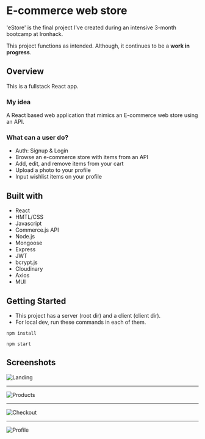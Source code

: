 # E-commerce web store

'eStore' is the final project I've created during an intensive 3-month bootcamp at Ironhack.

This project functions as intended. Although, it continues to be a **work in progress**.

## Overview

This is a fullstack React app.

### My idea

A React based web application that mimics an E-commerce web store using an API. 

### What can a user do?

-   Auth: Signup & Login
-   Browse an e-commerce store with items from an API
-   Add, edit, and remove items from your cart
-   Upload a photo to your profile
-   Input wishlist items on your profile

## Built with

-   React
-   HMTL/CSS
-   Javascript
-   Commerce.js API
-   Node.js
-   Mongoose
-   Express
-   JWT
-   bcrypt.js
-   Cloudinary
-   Axios
-   MUI


## Getting Started

-   This project has a server (root dir) and a client (client dir). 
-   For local dev, run these commands in each of them.

```Console
npm install
```

 
```Console
npm start
```

## Screenshots



![Landing](https://user-images.githubusercontent.com/73913997/152535705-47c39268-b749-45f9-8ca6-30c521e851cc.png)

-----

![Products](https://user-images.githubusercontent.com/73913997/152535838-78796b7c-c9d2-43c7-8fc7-dace3319989a.png)

-----

![Checkout](https://user-images.githubusercontent.com/73913997/152536410-53f8fa95-62ca-4a77-9fcf-9b33731d5fc7.png)

-----

![Profile](https://user-images.githubusercontent.com/73913997/152535882-8f9b7c0c-955a-4de3-9552-636de7631113.png)

